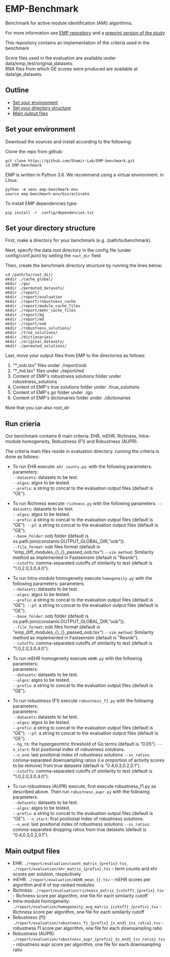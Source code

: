 # EMP-Benchmark

Benchmark for active module identification (AMI) algorithms.

For more information see [EMP repository][0] and a [preprint version of the study][1]

This repository contains an implementation of the criteria used in the benchmark  
  
Score files used in the evaluation are available under data/emp_test/original_datasets.  
RNA files from which GE scores were produced are available at data/ge_datasets.         
## Outline


- [Set your environment](#set-your-environment)
- [Set your directory structure](#integrate-your-nbmd-algorithm-with-emp)
- [Main output files](#main-output-files)

## Set your environment

Download the sources and install according to the following:

Clone the repo from github:
```
git clone https://github.com/Shamir-Lab/EMP-benchmark.git
cd EMP-benchmark
```

EMP is written in Python 3.6. We recommend using a virtual environment. in Linux:
```
python -m venv emp-benchmark-env
source emp-benchmark-env/bin/activate
```

To install EMP dependencies type:
```
pip install -r  config/dependencies.txt
```


## Set your directory structure

First, make a directory for your benchmark (e.g. /path/to/benchmark).

Next, specify the data root directory in the config file (under config/conf.json) by setting the `root_dir` field

Then, create the benchmark directory structure by running the lines below: 

```
cd /path/to/root_dir/ 
mkdir ./cache_global/         
mkdir ./go/              
mkdir ./permuted_datasets/    
mkdir ./report/
mkdir ./report/evaluation
mkdir ./report/robustness_cache
mkdir ./report/module_cache_files
mkdir ./report/mehr_cache_files
mkdir ./report/bg
mkdir ./report/md
mkdir ./report/oob
mkdir ./robustness_solutions/ 
mkdir ./true_solutions/       
mkdir ./dictionaries/
mkdir ./original_datasets/    
mkdir ./permuted_solutions/
```


Last, move your output files from EMP to the directories as follows:
1. "*_oob.tsv" files under  ./report/oob
2. "*_md.tsv" files under  ./report/md
3. Content of EMP's robustness solutions folder under robustness_solutions
4. Content of EMP's true solutions folder under ./true_solutions
5. Content of EMP's go folder under ./go
6. Content of EMP's dictionaries folder under ./dictionaries

Note that you can also root_dir

## Run crieria

Our benchmark contains 6 main criteria: EHR, mEHR, Richness, Intra-module homogeneity, Robustness (F1) and Robustness (AUPR).  

The criteria main files reside in evaluation directory. running the criteria is done as follows:

* To run EHR execute: `ehr_counts.py`: with the following parameters:
parameters:  
`--datasets`: datasets to be test.  
`--algos`: algos to be tested.  
`--prefix`: a string to concat to the evaluation output files (default is "GE").  
  
* To run Richness execute: `richness.py` with the following parameters:
`--datasets`: datasets to be test.  
`--algos`: algos to be tested.  
`--prefix`: a string to concat to the evaluation output files (default is "GE").
`--pf`: a string to concat to the evaluation output files (default is "GE").  
`--base_folder`: oob folder (default is os.path.join(constants.OUTPUT_GLOBAL_DIR,"oob")).  
`--file_format`: oob files format (default is "emp_diff_modules_{}_{}_passed_oob.tsv")
`--sim_method`: Similarity method as implemented in Fastsemsim (default is "Resnik").  
`--cutoffs`: comma-separated cutoffs of similarity to test (default is "1.0,2.0,3.0,4.0").

* To run Intra-module homogeneity execute `homogeneity.py` with the following parameters:
parameters:  
`--datasets`: datasets to be test.  
`--algos`: algos to be tested.  
`--prefix`: a string to concat to the evaluation output files (default is "GE").
`--pf`: a string to concat to the evaluation output files (default is "GE").  
`--base_folder`: oob folder (default is os.path.join(constants.OUTPUT_GLOBAL_DIR,"oob")).  
`--file_format`: oob files format (default is "emp_diff_modules_{}_{}_passed_oob.tsv")
`--sim_method`: Similarity method as implemented in Fastsemsim (default is "Resnik").  
`--cutoffs`: comma-separated cutoffs of similarity to test (default is "1.0,2.0,3.0,4.0").
  
* To run mEHR homogeneity execute `mEHR.py` with the following parameters:  
parameters:  
`--datasets`: datasets to be test.  
`--algos`: algos to be tested.  
`--prefix`: a string to concat to the evaluation output files (default is "GE").

  
* To run robustness (F1) execute `robustness_f1.py` with the following parameters:  
parameters:  
`--datasets`: datasets to be test.  
`--algos`: algos to be tested.  
`--prefix`: a string to concat to the evaluation output files (default is "GE").
`--pf`: a string to concat to the evaluation output files (default is "GE").  
`--hg_th`: the hypergeomtric threshold of Go terms (default is "0.05").
`--n_start`: first positional index of robustness solutions.  
`--n_end`: last positional index of robustness solutions
`--ss_ratios`: comma-separated downsampling ratios (i.e proportion of activity scores to be remove) from true datasets (default is "0.4,0.3,0.2,0.1").  
`--cutoffs`: comma-separated cutoffs of similarity to test (default is "1.0,2.0,3.0,4.0").

* To run robustness (AUPR) execute, first execute robustness_f1.py as described above. Then run `robustness_aupr.py` with the following parameters:  
`--datasets`: datasets to be test.  
`--algos`: algos to be tested.  
`--prefix`: a string to concat to the evaluation output files (default is "GE").
`--n_start`: first positional index of robustness solutions.  
`--n_end`: last positional index of robustness solutions
`--ss_ratios`: comma-separated dropping ratios from true datasets (default is "0.4,0.3,0.2,0.1"). 


## Main output files

* EHR: `./report/evaluation/count_matrix_{prefix}.tsv`, `./report/evaluation/ehr_matrix_{prefix}.tsv` - term counts and ehr scores per solution, respectively   
* mEHR: `./report/evaluation/mEHR_mean_{}.tsv` - mEHR scores per algorithm and # of top ranked modules 
* Richness: `./report/evaluation/richness_matrix_{cutoff}_{prefix}.tsv` - Richness score per algorithm, one file for each similarity cutoff   
* Intra-module homogeneity: `./report/evaluation/homogeneity_avg_matrix_{cutoff}_{prefix}.tsv` - Richness score per algorithm, one file for each similarity cutoff
* Robustness (f1): `./report/evaluation/robustness_f1_{prefix}_{n_end}_{ss_ratio}.tsv` - robustness f1 score per algorithm, one file for each downsampling ratio 
* Robustness (AUPR): `./report/evaluation/robustness_aupr_{prefix}_{n_end}_{ss_ratio}.tsv` - robustness aupr score per algorithm, one file for each downsampling ratio


[0]: https://github.com/Shamir-Lab/EMP
[1]:  https://www.embopress.org/doi/full/10.15252/msb.20209593
